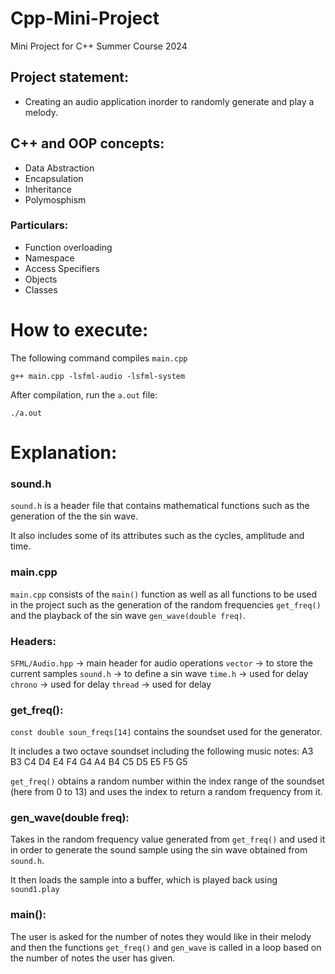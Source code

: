 # Cpp-Mini-Project
Mini Project for C++ Summer Course 2024

## Project statement: 
- Creating an audio application inorder to randomly generate and play a melody.

## C++ and OOP concepts:
- Data Abstraction
- Encapsulation
- Inheritance
- Polymosphism

### Particulars:
- Function overloading
- Namespace
- Access Specifiers
- Objects
- Classes

# How to execute:

The following command compiles ```main.cpp```
```
g++ main.cpp -lsfml-audio -lsfml-system
```
After compilation, run the ```a.out``` file:
```
./a.out
```

# Explanation:

### sound.h

```sound.h``` is a header file that contains mathematical functions such as the generation of the the sin wave.

It also includes some of its attributes such as the cycles, amplitude and time.

### main.cpp

```main.cpp``` consists of the ```main()``` function as well as all functions to be used in the project such as the generation of the random frequencies ```get_freq()``` and the playback of the sin wave ```gen_wave(double freq)```.

### Headers:

```SFML/Audio.hpp```	-> main header for audio operations
```vector```		-> to store the current samples
```sound.h```		-> to define a sin wave
```time.h```		-> used for delay
```chrono```		-> used for delay
```thread```		-> used for delay

### get_freq():

```const double soun_freqs[14]``` contains the soundset used for the generator.

It includes a two octave soundset including the following music notes:
A3 B3 C4 D4 E4 F4 G4 A4 B4 C5 D5 E5 F5 G5

```get_freq()``` obtains a random number within the index range of the soundset (here from 0 to 13) and uses the index to return a random frequency from it.

### gen_wave(double freq):

Takes in the random frequency value generated from ```get_freq()``` and used it in order to generate the sound sample using the sin wave obtained from ```sound.h```.

It then loads the sample into a buffer, which is played back using ```sound1.play```

### main():

The user is asked for the number of notes they would like in their melody and then the functions ```get_freq()``` and ```gen_wave``` is called in a loop based on the number of notes the user has given.
